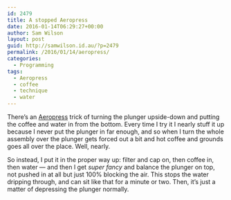 ```yaml
---
id: 2479
title: A stopped Aeropress
date: 2016-01-14T06:29:27+00:00
author: Sam Wilson
layout: post
guid: http://samwilson.id.au/?p=2479
permalink: /2016/01/14/aeropress/
categories:
  - Programming
tags:
  - Aeropress
  - coffee
  - technique
  - water
---
```

There&#8217;s an [Aeropress](http://www.aerobie.com/product/aeropress/) trick of turning the plunger upside-down and putting the coffee and water in from the bottom. Every time I try it I nearly stuff it up because I never put the plunger in far enough, and so when I turn the whole assembly over the plunger gets forced out a bit and hot coffee and grounds goes all over the place. Well, nearly.

So instead, I put it in the proper way up: filter and cap on, then coffee in, then water — and then I get _super fancy_ and balance the plunger on top, not pushed in at all but just 100% blocking the air. This stops the water dripping through, and can sit like that for a minute or two. Then, it&#8217;s just a matter of depressing the plunger normally.